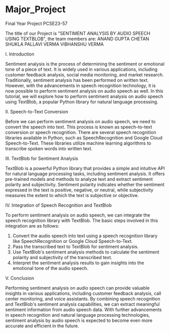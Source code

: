 # Major_Project
Final Year Project
PCSE23-57


The title of our Project is "SENTIMENT ANALYSIS BY AUDIO SPEECH USING TEXTBLOB", the team members are:
ANAND GUPTA
CHETAN SHUKLA
PALLAVI VERMA
VIBHANSHU VERMA


I. Introduction

Sentiment analysis is the process of determining the sentiment or emotional tone of a piece of text. It is widely used in various applications, including customer feedback analysis, social media monitoring, and market research. Traditionally, sentiment analysis has been performed on written text. However, with the advancements in speech recognition technology, it is now possible to perform sentiment analysis on audio speech as well. In this tutorial, we will explore how to perform sentiment analysis on audio speech using TextBlob, a popular Python library for natural language processing.

II. Speech-to-Text Conversion

Before we can perform sentiment analysis on audio speech, we need to convert the speech into text. This process is known as speech-to-text conversion or speech recognition. There are several speech recognition libraries available in Python, such as SpeechRecognition and Google Cloud Speech-to-Text. These libraries utilize machine learning algorithms to transcribe spoken words into written text.

III. TextBlob for Sentiment Analysis

TextBlob is a powerful Python library that provides a simple and intuitive API for natural language processing tasks, including sentiment analysis. It offers pre-trained models and methods to analyze text and extract sentiment polarity and subjectivity. Sentiment polarity indicates whether the sentiment expressed in the text is positive, negative, or neutral, while subjectivity measures the extent to which the text is subjective or objective.

IV. Integration of Speech Recognition and TextBlob

To perform sentiment analysis on audio speech, we can integrate the speech recognition library with TextBlob. The basic steps involved in this integration are as follows:

1. Convert the audio speech into text using a speech recognition library like SpeechRecognition or Google Cloud Speech-to-Text.
2. Pass the transcribed text to TextBlob for sentiment analysis.
3. Use TextBlob's sentiment analysis methods to calculate the sentiment polarity and subjectivity of the transcribed text.
4. Interpret the sentiment analysis results to gain insights into the emotional tone of the audio speech.

V. Conclusion

Performing sentiment analysis on audio speech can provide valuable insights in various applications, including customer feedback analysis, call center monitoring, and voice assistants. By combining speech recognition and TextBlob's sentiment analysis capabilities, we can extract meaningful sentiment information from audio speech data. With further advancements in speech recognition and natural language processing technologies, sentiment analysis by audio speech is expected to become even more accurate and efficient in the future.
